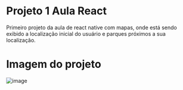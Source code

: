 # Projeto 1 Aula React
Primeiro projeto da aula de react native com mapas, onde está sendo exibido a localização inicial do usuário e parques próximos a sua localização.

# Imagem do projeto
![image](https://user-images.githubusercontent.com/47083752/223439759-21e6d903-80d6-435b-ad15-c40b055b133a.png)
